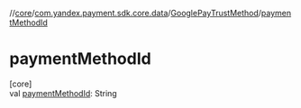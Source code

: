 //[core](../../../index.md)/[com.yandex.payment.sdk.core.data](../index.md)/[GooglePayTrustMethod](index.md)/[paymentMethodId](payment-method-id.md)

# paymentMethodId

[core]\
val [paymentMethodId](payment-method-id.md): String
